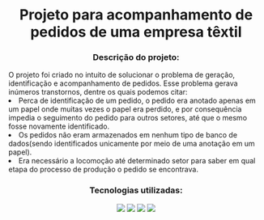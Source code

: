 <h1 align="center"> Projeto <a href=></a> para acompanhamento de pedidos de uma empresa têxtil</h1>
<h3 align="center">Descrição do projeto:</h3>
 O projeto foi criado no intuito de solucionar o problema de geração, identificação e acompanhamento de pedidos. Esse problema gerava inúmeros transtornos, dentre os quais podemos citar: 

 <br>
 
 <li>Perca de identificação de um pedido, o pedido era anotado apenas em um papel onde muitas vezes o papel era perdido, e por consequência impedia o seguimento do pedido para outros setores, até que o mesmo fosse novamente identificado.
 <li>Os pedidos não eram armazenados em nenhum tipo de banco de dados(sendo identificados unicamente por meio de uma anotação em um papel).
 <li>Era necessário a locomoção até determinado setor para saber em qual etapa do processo de produção o pedido se encontrava.

 <h3 align="center">Tecnologias utilizadas:</h3>
<div align="center"> 
<img src="https://img.shields.io/badge/Java-000000?style=for-the-badge&logo=openjdk&logoColor=white">
<img src="https://img.shields.io/badge/SpringBoot-000000?style=for-the-badge&logo=Spring&logoColor=white">
<img src="https://img.shields.io/badge/PostgreSQL-000000?style=for-the-badge&logo=postgresql&logoColor=white">  
<img src="https://img.shields.io/badge/IntelliJ_IDEA-000000.svg?style=for-the-badge&logo=intellij-idea&logoColor=white">
</div> <br><br>